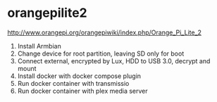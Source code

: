# orangepilite2

http://www.orangepi.org/orangepiwiki/index.php/Orange_Pi_Lite_2

1. Install Armbian
2. Change device for root partition, leaving SD only for boot
3. Connect external, encrypted by Lux, HDD to USB 3.0, decrypt and mount
4. Install docker with docker compose plugin
5. Run docker container with transmissio
6. Run docker container with plex media server

